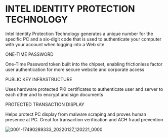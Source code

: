 # INTEL IDENTITY PROTECTION TECHNOLOGY
Intel Identity Protection Technology generates a unique number for the specific PC and a six-digit code that is used to authenticate your computer with your account when logging into a Web site

ONE-TIME PASSWORD

One-Time Password token built into the chipset, enabling
frictionless factor user authentication for more secure
website and corporate access



PUBLIC KEY INFRASTRUCTURE

Uses hardware protected PKI certificates to authenticate
user and server to each other and to encrypt and sign
documents



PROTECTED TRANSACTION DISPLAY

Helps protect PC display from malware scraping and
proves human presence at PC. Great for transaction
verification and ACH fraud prevention


![0001-17490289333_20220127_120221_0000](https://user-images.githubusercontent.com/98450465/155511807-3061894e-c2cc-4fd9-8fec-64b7bb0dbdb6.png)

